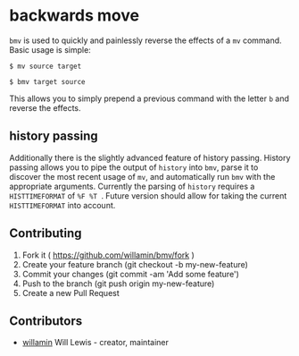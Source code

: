 # backwards move

`bmv` is used to quickly and painlessly reverse the effects of a `mv` command.
Basic usage is simple:
```shell
$ mv source target

$ bmv target source
```

This allows you to simply prepend a previous command with the letter `b` and reverse the effects.

## history passing
Additionally there is the slightly advanced feature of history passing.
History passing allows you to pipe the output of `history` into `bmv`, parse it to discover the most recent usage of `mv`, and automatically run `bmv` with the appropriate arguments.
Currently the parsing of `history` requires a `HISTTIMEFORMAT` of `%F %T `. Future version should allow for taking the current `HISTTIMEFORMAT` into account.

## Contributing

1. Fork it ( https://github.com/willamin/bmv/fork )
2. Create your feature branch (git checkout -b my-new-feature)
3. Commit your changes (git commit -am 'Add some feature')
4. Push to the branch (git push origin my-new-feature)
5. Create a new Pull Request

## Contributors

- [willamin](https://github.com/willamin) Will Lewis - creator, maintainer
